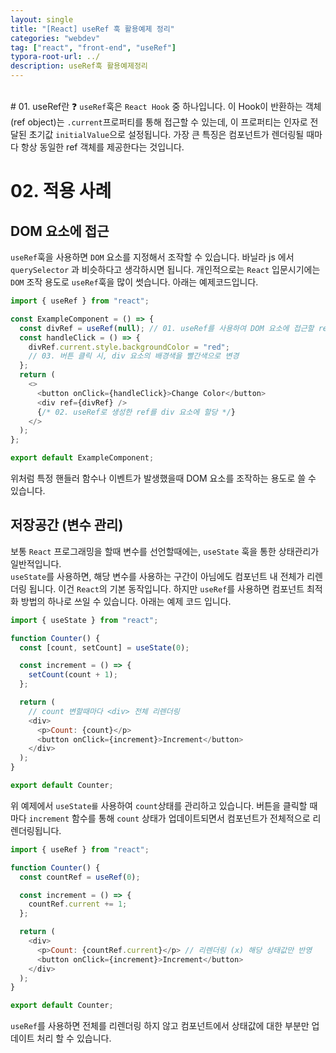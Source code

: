 ```yaml
---
layout: single
title: "[React] useRef 훅 활용예제 정리"
categories: "webdev"
tag: ["react", "front-end", "useRef"]
typora-root-url: ../
description: useRef훅 활용예제정리
---
```


<br />
# 01. useRef란 ❓
<code>useRef</code>훅은 <code>React Hook</code> 중 하나입니다. 이 Hook이 반환하는 객체(ref object)는 <code>.current</code>프로퍼티를 통해 접근할 수 있는데, 이 프로퍼티는 인자로 전달된 초기값 <code>initialValue</code>으로 설정됩니다. 가장 큰 특징은 컴포넌트가 렌더링될 때마다 항상 동일한 ref 객체를 제공한다는 것입니다. 
<br />

# 02. 적용 사례

## DOM 요소에 접근

<code>useRef</code>훅을 사용하면 <code>DOM</code> 요소를 지정해서 조작할 수 있습니다. 바닐라 js 에서 <code>querySelector</code> 과 비슷하다고 생각하시면 됩니다. 개인적으로는 <code>React</code> 입문시기에는 <code>DOM</code> 조작 용도로 <code>useRef</code>훅을 많이 썻습니다. 아래는 예제코드입니다.

```javascript
import { useRef } from "react";

const ExampleComponent = () => {
  const divRef = useRef(null); // 01. useRef를 사용하여 DOM 요소에 접근할 ref 생성
  const handleClick = () => {
    divRef.current.style.backgroundColor = "red";
    // 03. 버튼 클릭 시, div 요소의 배경색을 빨간색으로 변경
  };
  return (
    <>
      <button onClick={handleClick}>Change Color</button>
      <div ref={divRef} />
      {/* 02. useRef로 생성한 ref를 div 요소에 할당 */}
    </>
  );
};

export default ExampleComponent;
```

위처럼 특정 핸들러 함수나 이벤트가 발생했을때 DOM 요소를 조작하는 용도로 쓸 수 있습니다.

## 저장공간 (변수 관리)

보통 <code>React</code> 프로그래밍을 할때 변수를 선언할때에는, <code>useState</code> 훅을 통한 상태관리가 일반적입니다.
<br />
<code>useState</code>를 사용하면, 해당 변수를 사용하는 구간이 아님에도 컴포넌트 내 전체가 리렌더링 됩니다. 이건 <code>React</code>의 기본 동작입니다. 하지만 <code>useRef</code>를 사용하면 컴포넌트 최적화 방법의 하나로 쓰일 수 있습니다. 아래는 예제 코드 입니다.

```javascript
import { useState } from "react";

function Counter() {
  const [count, setCount] = useState(0);

  const increment = () => {
    setCount(count + 1);
  };

  return (
    // count 변할때마다 <div> 전체 리렌더링
    <div>
      <p>Count: {count}</p>
      <button onClick={increment}>Increment</button>
    </div>
  );
}

export default Counter;
```

위 예제에서 <code>useState를</code> 사용하여 <code>count</code>상태를 관리하고 있습니다. 버튼을 클릭할 때마다 <code>increment</code> 함수를 통해 <code>count</code> 상태가 업데이트되면서 컴포넌트가 전체적으로 리렌더링됩니다.

```javascript
import { useRef } from "react";

function Counter() {
  const countRef = useRef(0);

  const increment = () => {
    countRef.current += 1;
  };

  return (
    <div>
      <p>Count: {countRef.current}</p> // 리렌더링 (x) 해당 상태값만 반영
      <button onClick={increment}>Increment</button>
    </div>
  );
}

export default Counter;
```

<code>useRef</code>를 사용하면 전체를 리렌더링 하지 않고 컴포넌트에서 상태값에 대한 부분만 업데이트 처리 할 수 있습니다.
